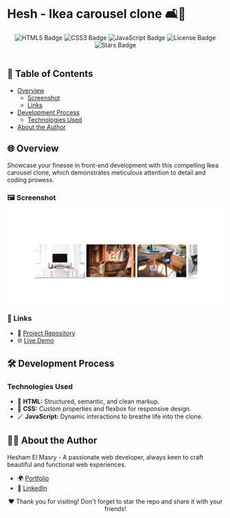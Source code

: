 # Hesh - Ikea carousel clone 🛋️🔄

<div align="center">
    <img src="https://img.shields.io/badge/HTML5-E34F26?style=for-the-badge&logo=html5&logoColor=white" alt="HTML5 Badge">
    <img src="https://img.shields.io/badge/CSS3-1572B6?style=for-the-badge&logo=css3&logoColor=white" alt="CSS3 Badge">
    <img src="https://img.shields.io/badge/JavaScript-F7DF1E?style=for-the-badge&logo=javascript&logoColor=black" alt="JavaScript Badge">
    <img src="https://img.shields.io/github/license/heshamelmasry77/ikea-clone-carousel-hesh?style=for-the-badge" alt="License Badge">
    <img src="https://img.shields.io/github/stars/heshamelmasry77/ikea-clone-carousel-hesh?style=for-the-badge" alt="Stars Badge">
</div>

<br/>

## 📑 Table of Contents

- [Overview](#overview)
  - [Screenshot](#screenshot)
  - [Links](#links)
- [Development Process](#development-process)
  - [Technologies Used](#technologies-used)
- [About the Author](#about-the-author)

## 🌐 Overview
Showcase your finesse in front-end development with this compelling Ikea carousel clone, which demonstrates meticulous attention to detail and coding prowess.

### 🖼️ Screenshot
![Ikea Carousel Clone Screenshot](./screenshot.png)

### 🔗 Links
- 📂 [Project Repository](https://github.com/heshamelmasry77/ikea-clone-carousel-hesh/)
- 🌐 [Live Demo](https://ikea-clone-carousel-hesh.vercel.app/)

## 🛠️ Development Process

### Technologies Used
- 📜 **HTML:** Structured, semantic, and clean markup.
- 💅 **CSS:** Custom properties and flexbox for responsive design.
- 🪄 **JavaScript:** Dynamic interactions to breathe life into the clone.

## 🙋‍♂️ About the Author
Hesham El Masry - A passionate web developer, always keen to craft beautiful and functional web experiences.

- 🌍 [Portfolio](https://github.com/heshamelmasry77)
- 🤝 [LinkedIn](https://www.linkedin.com/in/heshamelmasry7/)

<div align="center">
    ❤️ Thank you for visiting! Don't forget to star the repo and share it with your friends!
</div>
